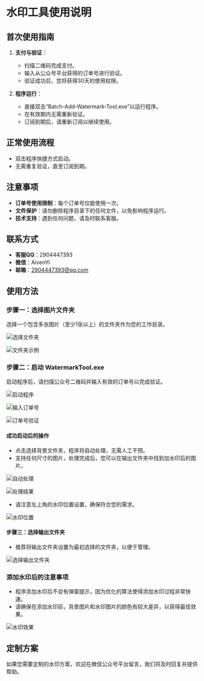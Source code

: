# 水印工具使用说明

## 首次使用指南

1. **支付与验证**：
   - 扫描二维码完成支付。
   - 输入从公众号平台获得的订单号进行验证。
   - 验证成功后，您将获得30天的使用权限。

2. **程序运行**：
   - 直接双击“Batch-Add-Watermark-Tool.exe”以运行程序。
   - 在有效期内无需重新验证。
   - 订阅到期后，请重新订阅以继续使用。

## 正常使用流程

- 双击程序快捷方式启动。
- 无需重复验证，直至订阅到期。

## 注意事项

- **订单号使用限制**：每个订单号仅能使用一次。
- **文件保护**：请勿删除程序目录下的任何文件，以免影响程序运行。
- **技术支持**：遇到任何问题，请及时联系客服。

## 联系方式

- **客服QQ**：2904447393
- **微信**：AivenYi
- **邮箱**：2904447393@qq.com

## 使用方法

### 步骤一：选择图片文件夹

选择一个包含多张图片（至少1张以上）的文件夹作为您的工作目录。

![选择文件夹](https://github.com/user-attachments/assets/b97fd568-50b5-4fcd-9c7a-d6e35257bde7)

![文件夹示例](https://github.com/user-attachments/assets/fb3ce5bf-0002-474f-a680-6e044b186561)

### 步骤二：启动 WatermarkTool.exe

启动程序后，请扫描公众号二维码并输入有效的订单号以完成验证。

![启动程序](https://github.com/user-attachments/assets/8e3bdaaa-a31e-446d-b2cd-7cd0b0750d40)

![输入订单号](https://github.com/user-attachments/assets/e758e4b4-572f-46b9-b855-e14f2ca53e8b)

![订单号验证](https://github.com/user-attachments/assets/3651f9ba-9e90-48ff-9f7d-4b6886861c67)

#### 成功启动后的操作

- 点击选择背景文件夹，程序将自动处理，无需人工干预。
- 支持任何尺寸的图片，处理完成后，您可以在输出文件夹中找到加水印后的图片。

![自动处理](https://github.com/user-attachments/assets/cb14fa83-7242-4a0b-b1b2-45b216944734)

![处理结果](https://github.com/user-attachments/assets/e4136d81-26e8-4cda-a7cd-f648fc1604d3)

- 请注意左上角的水印位置设置，确保符合您的需求。

![水印位置](https://github.com/user-attachments/assets/c4481d5b-bc3f-474a-9016-727de52639ab)

#### 步骤三：选择输出文件夹

- 推荐将输出文件夹设置为最初选择的文件夹，以便于管理。

![选择输出文件夹](https://github.com/user-attachments/assets/3ddcf722-6128-490c-8803-e87a788e9479)

### 添加水印后的注意事项

- 程序添加水印后不会有弹窗提示，因为优化的算法使得添加水印过程非常快速。
- 请确保在添加水印前，背景图片和水印图片的颜色有较大差异，以获得最佳效果。

![水印效果](https://github.com/user-attachments/assets/71fd9734-1f82-4ed6-93aa-cb81ad7db4b9)

## 定制方案

如果您需要定制的水印方案，欢迎在微信公众号平台留言，我们将及时回复并提供帮助。
